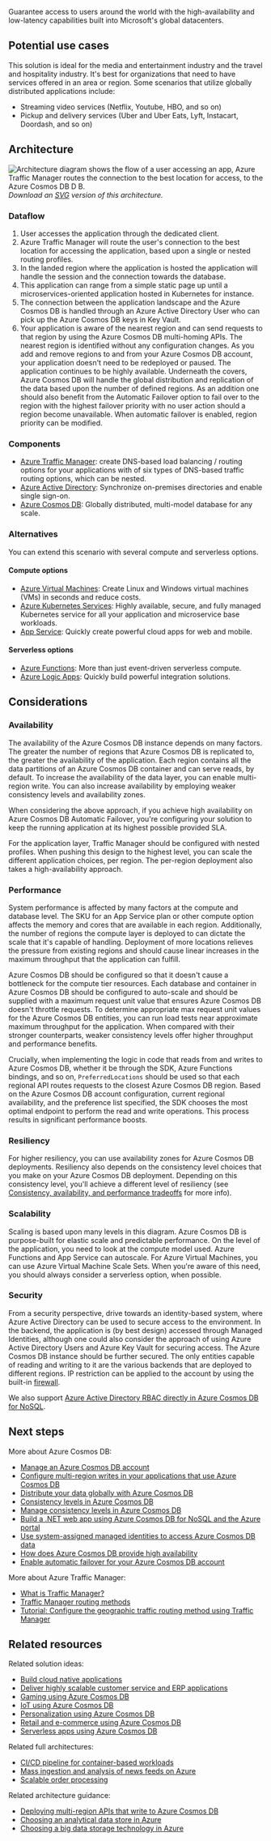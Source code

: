 Guarantee access to users around the world with the high-availability and low-latency capabilities built into Microsoft's global datacenters.

## Potential use cases

This solution is ideal for the media and entertainment industry and the travel and hospitality industry. It's best for organizations that need to have services offered in an area or region. Some scenarios that utilize globally distributed applications include:

- Streaming video services (Netflix, Youtube, HBO, and so on)
- Pickup and delivery services (Uber and Uber Eats, Lyft, Instacart, Doordash, and so on)

## Architecture

![Architecture diagram shows the flow of a user accessing an app, Azure Traffic Manager routes the connection to the best location for access, to the Azure Cosmos DB D B. ](../media/globally-distributed-mission-critical-applications-using-cosmos-db.png)
<br /> *Download an [SVG](../media/globally-distributed-mission-critical-applications-using-cosmos-db.svg) version of this architecture.*

### Dataflow

1. User accesses the application through the dedicated client.
1. Azure Traffic Manager will route the user's connection to the best location for accessing the application, based upon a single or nested routing profiles.
1. In the landed region where the application is hosted the application will handle the session and the connection towards the database.
1. This application can range from a simple static page up until a microservices-oriented application hosted in Kubernetes for instance.
1. The connection between the application landscape and the Azure Cosmos DB is handled through an Azure Active Directory User who can pick up the Azure Cosmos DB keys in Key Vault.
1. Your application is aware of the nearest region and can send requests to that region by using the Azure Cosmos DB multi-homing APIs. The nearest region is identified without any configuration changes. As you add and remove regions to and from your Azure Cosmos DB account, your application doesn't need to be redeployed or paused. The application continues to be highly available. Underneath the covers, Azure Cosmos DB will handle the global distribution and replication of the data based upon the number of defined regions. As an addition one should also benefit from the Automatic Failover option to fail over to the region with the highest failover priority with no user action should a region become unavailable. When automatic failover is enabled, region priority can be modified.

### Components

* [Azure Traffic Manager](https://azure.microsoft.com/services/traffic-manager): create DNS-based load balancing / routing options for your applications with of six types of DNS-based traffic routing options, which can be nested.
* [Azure Active Directory](https://azure.microsoft.com/services/active-directory): Synchronize on-premises directories and enable single sign-on.
* [Azure Cosmos DB](https://azure.microsoft.com/services/cosmos-db): Globally distributed, multi-model database for any scale.

### Alternatives

You can extend this scenario with several compute and serverless options.

#### Compute options

* [Azure Virtual Machines](https://azure.microsoft.com/services/virtual-machines): Create Linux and Windows virtual machines (VMs) in seconds and reduce costs.
* [Azure Kubernetes Services](https://azure.microsoft.com/services/kubernetes-service): Highly available, secure, and fully managed Kubernetes service for all your application and microservice base workloads.
* [App Service](https://azure.microsoft.com/services/app-service): Quickly create powerful cloud apps for web and mobile.

#### Serverless options

* [Azure Functions](https://azure.microsoft.com/services/functions): More than just event-driven serverless compute.
* [Azure Logic Apps](https://azure.microsoft.com/services/logic-apps): Quickly build powerful integration solutions.

## Considerations

### Availability

The availability of the Azure Cosmos DB instance depends on many factors. The greater the number of regions that Azure Cosmos DB is replicated to, the greater the availability of the application. Each region contains all the data partitions of an Azure Cosmos DB container and can serve reads, by default. To increase the availability of the data layer, you can enable multi-region write. You can also increase availability by employing weaker consistency levels and availability zones.

When considering the above approach, if you achieve high availability on Azure Cosmos DB Automatic Failover, you're configuring your solution to keep the running application at its highest possible provided SLA.

For the application layer, Traffic Manager should be configured with nested profiles. When pushing this design to the highest level, you can scale the different application choices, per region. The per-region deployment also takes a high-availability approach.

### Performance

System performance is affected by many factors at the compute and database level. The SKU for an App Service plan or other compute option affects the memory and cores that are available in each region. Additionally, the number of regions the compute layer is deployed to can dictate the scale that it's capable of handling. Deployment of more locations relieves the pressure from existing regions and should cause linear increases in the maximum throughput that the application can fulfill.

Azure Cosmos DB should be configured so that it doesn't cause a bottleneck for the compute tier resources. Each database and container in Azure Cosmos DB should be configured to auto-scale and should be supplied with a maximum request unit value that ensures Azure Cosmos DB doesn't throttle requests. To determine appropriate max request unit values for the Azure Cosmos DB entities, you can run load tests near approximate maximum throughput for the application. When compared with their stronger counterparts, weaker consistency levels offer higher throughput and performance benefits.

Crucially, when implementing the logic in code that reads from and writes to Azure Cosmos DB, whether it be through the SDK, Azure Functions bindings, and so on, `PreferredLocations` should be used so that each regional API routes requests to the closest Azure Cosmos DB region. Based on the Azure Cosmos DB account configuration, current regional availability, and the preference list specified, the SDK chooses the most optimal endpoint to perform the read and write operations. This process results in significant performance boosts.

### Resiliency

For higher resiliency, you can use availability zones for Azure Cosmos DB deployments. Resiliency also depends on the consistency level choices that you make on your Azure Cosmos DB deployment. Depending on this consistency level, you'll achieve a different level of resiliency (see [Consistency, availability, and performance tradeoffs](/azure/cosmos-db/consistency-levels) for more info).

### Scalability

Scaling is based upon many levels in this diagram. Azure Cosmos DB is purpose-built for elastic scale and predictable performance. On the level of the application, you need to look at the compute model used. Azure Functions and App Service can autoscale. For Azure Virtual Machines, you can use Azure Virtual Machine Scale Sets. When you're aware of this need, you should always consider a serverless option, when possible.

### Security

From a security perspective, drive towards an identity-based system, where Azure Active Directory can be used to secure access to the environment. In the backend, the application is (by best design) accessed through Managed Identities, although one could also consider the approach of using Azure Active Directory Users and Azure Key Vault for securing access. The Azure Cosmos DB instance should be further secured. The only entities capable of reading and writing to it are the various backends that are deployed to different regions. IP restriction can be applied to the account by using the built-in [firewall](/azure/cosmos-db/how-to-configure-firewall).

We also support [Azure Active Directory RBAC directly in Azure Cosmos DB for NoSQL](/azure/cosmos-db/how-to-setup-rbac).

## Next steps

More about Azure Cosmos DB:

* [Manage an Azure Cosmos DB account](/azure/cosmos-db/how-to-manage-database-account)
* [Configure multi-region writes in your applications that use Azure Cosmos DB](/azure/cosmos-db/how-to-multi-master)
* [Distribute your data globally with Azure Cosmos DB](/azure/cosmos-db/distribute-data-globally)
* [Consistency levels in Azure Cosmos DB](/azure/cosmos-db/consistency-levels)
* [Manage consistency levels in Azure Cosmos DB](/azure/cosmos-db/how-to-manage-consistency)
* [Build a .NET web app using Azure Cosmos DB for NoSQL and the Azure portal](/azure/cosmos-db/create-sql-api-dotnet)
* [Use system-assigned managed identities to access Azure Cosmos DB data](/azure/cosmos-db/managed-identity-based-authentication)
* [How does Azure Cosmos DB provide high availability](/azure/cosmos-db/high-availability)
* [Enable automatic failover for your Azure Cosmos DB account](/azure/cosmos-db/how-to-manage-database-account#automatic-failover)

More about Azure Traffic Manager:

* [What is Traffic Manager?](/azure/traffic-manager/traffic-manager-overview)
* [Traffic Manager routing methods](/azure/traffic-manager/traffic-manager-routing-methods)
* [Tutorial: Configure the geographic traffic routing method using Traffic Manager](/azure/traffic-manager/traffic-manager-configure-geographic-routing-method)

## Related resources

Related solution ideas:

* [Build cloud native applications](./cloud-native-apps.yml)
* [Deliver highly scalable customer service and ERP applications](./erp-customer-service.yml)
* [Gaming using Azure Cosmos DB](./gaming-using-cosmos-db.yml)
* [IoT using Azure Cosmos DB](./iot-using-cosmos-db.yml)
* [Personalization using Azure Cosmos DB](./personalization-using-cosmos-db.yml)
* [Retail and e-commerce using Azure Cosmos DB](./retail-and-e-commerce-using-cosmos-db.yml)
* [Serverless apps using Azure Cosmos DB](./serverless-apps-using-cosmos-db.yml)

Related full architectures:

* [CI/CD pipeline for container-based workloads](../../example-scenario/apps/devops-with-aks.yml)
* [Mass ingestion and analysis of news feeds on Azure](../../example-scenario/ai/news-feed-ingestion-and-near-real-time-analysis.yml)
* [Scalable order processing](../../example-scenario/data/ecommerce-order-processing.yml)

Related architecture guidance:

* [Deploying multi-region APIs that write to Azure Cosmos DB](../../patterns/geodes.yml)
* [Choosing an analytical data store in Azure](../../data-guide/technology-choices/analytical-data-stores.md)
* [Choosing a big data storage technology in Azure](../../data-guide/technology-choices/data-storage.md)
